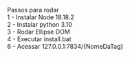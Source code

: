 Passos para rodar  
1 - Instalar Node 18.18.2  
2 - Instalar python 3.10  
3 - Rodar Ellipse DOM  
4 - Executar install.bat  
6 - Acessar 127.0.0.1:7834/{NomeDaTag}  
